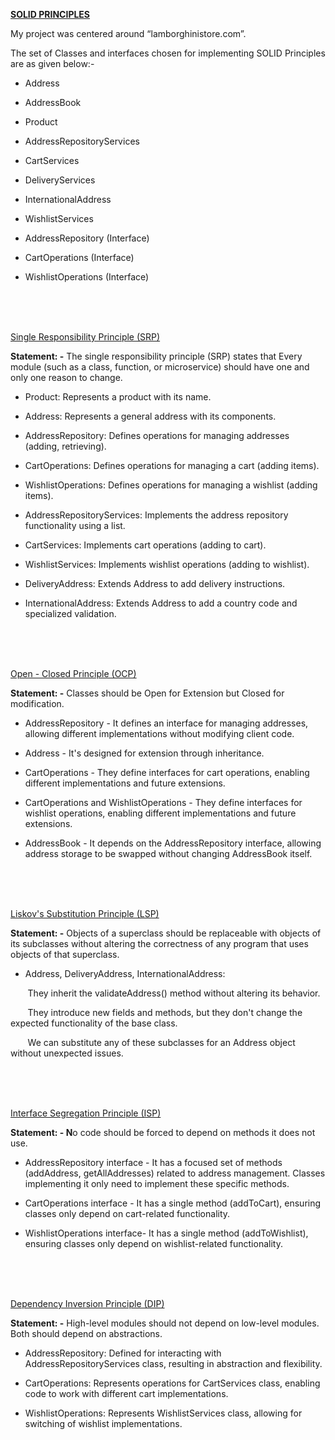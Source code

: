 **<u>SOLID PRINCIPLES</u>**

My project was centered around “lamborghinistore.com”.  
  
The set of Classes and interfaces chosen for implementing SOLID
Principles are as given below:-

-   Address

-   AddressBook

-   Product

-   AddressRepositoryServices

-   CartServices

-   DeliveryServices

-   InternationalAddress

-   WishlistServices

-   AddressRepository (Interface)

-   CartOperations (Interface)

-   WishlistOperations (Interface)


<br/>
<br/>
<br/>

<u>Single Responsibility Principle (SRP)</u>

**Statement: -** The single responsibility principle (SRP) states that
Every module (such as a class, function, or microservice) should have
one and only one reason to change.

-   Product: Represents a product with its name.

-   Address: Represents a general address with its components.

-   AddressRepository: Defines operations for managing addresses
    (adding, retrieving).

-   CartOperations: Defines operations for managing a cart (adding
    items).

-   WishlistOperations: Defines operations for managing a wishlist
    (adding items).

-   AddressRepositoryServices: Implements the address repository
    functionality using a list.

-   CartServices: Implements cart operations (adding to cart).

-   WishlistServices: Implements wishlist operations (adding to
    wishlist).

-   DeliveryAddress: Extends Address to add delivery instructions.

-   InternationalAddress: Extends Address to add a country code and
    specialized validation.

<br/>
<br/>
<br/>

<u>Open - Closed Principle (OCP)</u>

**Statement: -** Classes should be Open for Extension but Closed for
modification.

-   AddressRepository - It defines an interface for managing addresses,
    allowing different implementations without modifying client code.

-   Address - It's designed for extension through inheritance.

-   CartOperations - They define interfaces for cart operations,
    enabling different implementations and future extensions.

-   CartOperations and WishlistOperations - They define interfaces for
    wishlist operations, enabling different implementations and future
    extensions.

-   AddressBook - It depends on the AddressRepository interface,
    allowing address storage to be swapped without changing AddressBook
    itself.

<br/>
<br/>
<br/>

<u>Liskov's Substitution Principle (LSP)</u>

**Statement: -** Objects of a superclass should be replaceable with
objects of its subclasses without altering the correctness of any
program that uses objects of that superclass.

-   Address, DeliveryAddress, InternationalAddress:

 &nbsp;&nbsp;&nbsp;&nbsp;&nbsp;&nbsp;&nbsp;They inherit the validateAddress() method without altering its
behavior.

 &nbsp;&nbsp;&nbsp;&nbsp;&nbsp;&nbsp;&nbsp;They introduce new fields and methods, but they don't change the
expected functionality of the base class.

 &nbsp;&nbsp;&nbsp;&nbsp;&nbsp;&nbsp;&nbsp;We can substitute any of these subclasses for an Address object
without unexpected issues.

<br/>
<br/>
<br/>

<u>Interface Segregation Principle (ISP)</u>

**Statement: - N**o code should be forced to depend on methods it does
not use.

-   AddressRepository interface - It has a focused set of methods
    (addAddress, getAllAddresses) related to address management. Classes
    implementing it only need to implement these specific methods.

-   CartOperations interface - It has a single method (addToCart),
    ensuring classes only depend on cart-related functionality.

-   WishlistOperations interface- It has a single method
    (addToWishlist), ensuring classes only depend on wishlist-related
    functionality.

<br/>
<br/>
<br/>

<u>Dependency Inversion Principle (DIP)</u>

**Statement: -** High-level modules should not depend on low-level
modules. Both should depend on abstractions.

-   AddressRepository: Defined for interacting with
    AddressRepositoryServices class, resulting in abstraction and
    flexibility.

-   CartOperations: Represents operations for CartServices class,
    enabling code to work with different cart implementations.

-   WishlistOperations: Represents WishlistServices class, allowing for
    switching of wishlist implementations.
